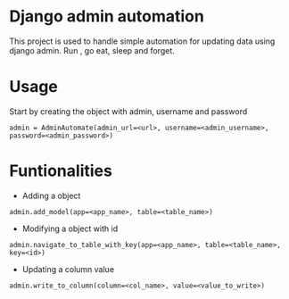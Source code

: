 # Django admin automation
This project is used to handle simple automation for updating data using django admin. Run , go eat, sleep and forget.

# Usage
Start by creating the object with admin, username and password 
```
admin = AdminAutomate(admin_url=<url>, username=<admin_username>, password=<admin_password>)
```
# Funtionalities
 - Adding a object 
```
admin.add_model(app=<app_name>, table=<table_name>)
```
 - Modifying a object with id
```
admin.navigate_to_table_with_key(app=<app_name>, table=<table_name>, key=<id>)
```
 - Updating a column value
```
admin.write_to_column(column=<col_name>, value=<value_to_write>)
```